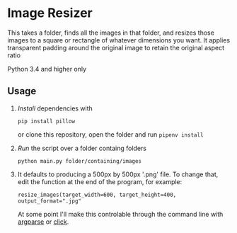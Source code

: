 # Image Resizer

This takes a folder, finds all the images in that folder, and resizes those images to a square or rectangle of whatever dimensions you want. It applies transparent padding around the original image to retain the original aspect ratio

Python 3.4 and higher only

## Usage

1. *Install* dependencies with

    `pip install pillow`

    or clone this repository, open the folder and run `pipenv install`

1. *Run* the script over a folder containg folders

    `python main.py folder/containing/images`


1. It defaults to producing a 500px by 500px '.png' file. To change that, edit the function at the end of the program, for example:

    `resize_images(target_width=600, target_height=400, output_format=".jpg"`

    At some point I'll make this controlable through the command line with [argparse](https://docs.python.org/3/library/argparse.html) or [click](https://dbader.org/blog/python-commandline-tools-with-click).